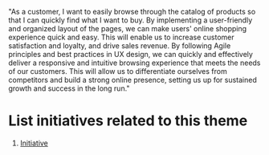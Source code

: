 "As a customer, I want to easily browse through the catalog of products so that I can quickly find what I want to buy. By implementing a user-friendly and organized layout of the pages, we can make users' online shopping experience quick and easy. This will enable us to increase customer satisfaction and loyalty, and drive sales revenue. By following Agile principles and best practices in UX design, we can quickly and effectively deliver a responsive and intuitive browsing experience that meets the needs of our customers. This will allow us to differentiate ourselves from competitors and build a strong online presence, setting us up for sustained growth and success in the long run."



# List initiatives related to this theme
1. [Initiative](documentation/templates/theme/initiatives/initiative_template.md)
